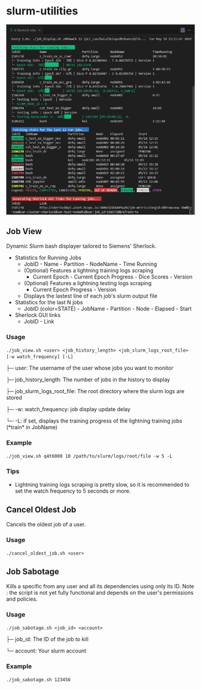 # slurm-utilities

![image](docs/cool.png)

## Job View

Dynamic Slurm bash displayer tailored to Siemens' Sherlock.
- Statistics for Running Jobs
  - JobID - Name - Partition - NodeName - Time Running
  - (Optional) Features a lightning training logs scraping
    - Current Epoch - Current Epoch Progress - Dice Scores - Version
  - (Optional) Features a lightning testing logs scraping
    - Current Epoch Progress - Version
  - Displays the lastest line of each job's slurm output file
- Statistics for the last N jobs
  - JobID (color=STATE) - JobName - Partition - Node - Elapsed - Start
- Sherlock GUI links
  - JobID - Link

### Usage

`./job_view.sh <user> <job_history_length> <job_slurm_logs_root_file> [-w watch_frequency] [-L]`

├─ user: The username of the user whose jobs you want to monitor

├─ job_history_length: The number of jobs in the history to display

├─ job_slurm_logs_root_file: The root directory where the slurm logs are stored

├─ -w: watch_frequency: job display update delay

└─ -L: if set, displays the training progress of the lightning training jobs (\*train\* in JobName)

### Example

`./job_view.sh q4t6000 10 /path/to/slurm/logs/root/file -w 5 -L`

### Tips

- Lightning training logs scraping is pretty slow, so it is recommended to set the watch frequency to 5 seconds or more.

## Cancel Oldest Job

Cancels the oldest job of a user.

### Usage

`./cancel_oldest_job.sh <user>`

## Job Sabotage

Kills a specific from any user and all its dependencies using only its ID.
Note : the script is not yet fully functional and depends on the user's permissions and policies.

### Usage

`./job_sabotage.sh <job_id> <account>`

├─ job_id: The ID of the job to kill

└─ account: Your slurm account

### Example

`./job_sabotage.sh 123456`
